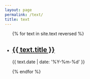 ```yaml
---
layout: page
permalink: /text/
title: text
---
```


<ul class="post-list">
{% for text in site.text reversed %}
    <li>
        <h2><a class="text-title" href="{{ text.url | prepend: site.baseurl }}">{{ text.title }}</a></h2>
        <p class="post-meta">{{ text.date | date: '%Y-%m-%d' }}</p>    
    </li>
{% endfor %}
</ul>
